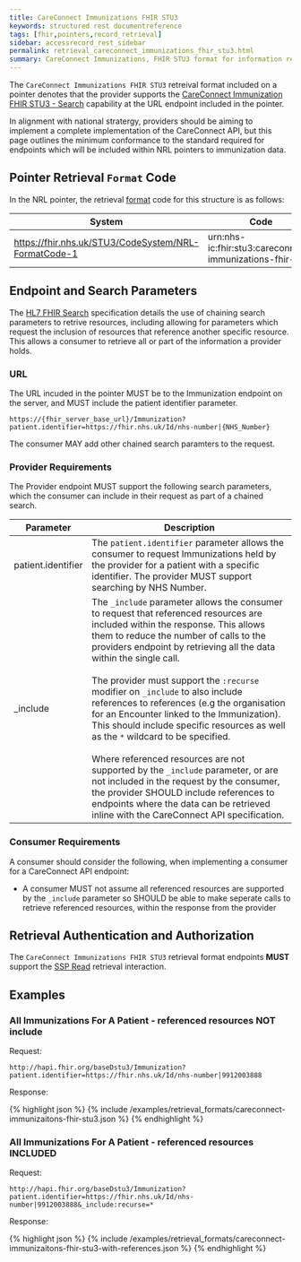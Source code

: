 ```yaml
---
title: CareConnect Immunizations FHIR STU3
keywords: structured rest documentreference
tags: [fhir,pointers,record_retrieval]
sidebar: accessrecord_rest_sidebar
permalink: retrieval_careconnect_immunizations_fhir_stu3.html
summary: CareConnect Immunizations, FHIR STU3 format for information retrieval.
---
```


The `CareConnect Immunizations FHIR STU3` retreival format included on a pointer denotes that the provider supports the [CareConnect Immunization FHIR STU3 - Search](https://nhsconnect.github.io/CareConnectAPI/api_medication_immunization.html#2-search) capability at the URL endpoint included in the pointer.

In alignment with national stratergy, providers should be aiming to implement a complete implementation of the CareConnect API, but this page outlines the minimum conformance to the standard required for endpoints which will be included within NRL pointers to immunization data.


## Pointer Retrieval `Format` Code

In the NRL pointer, the retrieval [format](pointer_fhir_resource.html#retrieval-format) code for this structure is as follows:

|System|Code|Display|
|------|----|-------|
| https://fhir.nhs.uk/STU3/CodeSystem/NRL-FormatCode-1 | urn:nhs-ic:fhir:stu3:careconnect-immunizations-fhir-stu3 | CareConnect Immunizations FHIR STU3 |



## Endpoint and Search Parameters

The [HL7 FHIR Search](https://www.hl7.org/fhir/STU3/search.html) specification details the use of chaining search parameters to retrive resources, including allowing for parameters which request the inclusion of resources that reference another specific resource. This allows a consumer to retrieve all or part of the information a provider holds.

### URL

The URL incuded in the pointer MUST be to the Immunization endpoint on the server, and MUST include the patient identifier parameter.

```url
https://{fhir_server_base_url}/Immunization?patient.identifier=https://fhir.nhs.uk/Id/nhs-number|{NHS_Number}
```

The consumer MAY add other chained search paramters to the request.


### Provider Requirements

The Provider endpoint MUST support the following search parameters, which the consumer can include in their request as part of a chained search.

| Parameter | Description |
| --- | --- |
| patient.identifier | The `patient.identifier` parameter allows the consumer to request Immunizations held by the provider for a patient with a specific identifier. The provider MUST support searching by NHS Number. |
| _include | The `_include` parameter allows the consumer to request that referenced resources are included within the response. This allows them to reduce the number of calls to the providers endpoint by retrieving all the data within the single call.<br/><br/>The provider must support the `:recurse` modifier on `_include` to also include references to references (e.g the organisation for an Encounter linked to the Immunization). This should include specific resources as well as the `*` wildcard to be specified.<br/><br/>Where referenced resources are not supported by the `_include` parameter, or are not included in the request by the consumer, the provider SHOULD include references to endpoints where the data can be retrieved inline with the CareConnect API specification. |


###  Consumer Requirements

A consumer should consider the following, when implementing a consumer for a CareConnect API endpoint:

- A consumer MUST not assume all referenced resources are supported by the `_include` parameter so SHOULD be able to make seperate calls to retrieve referenced resources, within the response from the provider



## Retrieval Authentication and Authorization

The `CareConnect Immunizations FHIR STU3` retrieval format endpoints **MUST** support the [SSP Read](retrieval_ssp.html) retrieval interaction.



## Examples

### All Immunizations For A Patient - referenced resources NOT include

Request:

```url
http://hapi.fhir.org/baseDstu3/Immunization?patient.identifier=https://fhir.nhs.uk/Id/nhs-number|9912003888
```


Response:

<div class="github-sample-wrapper scroll-height-350">
{% highlight json %}
{% include /examples/retrieval_formats/careconnect-immunizaitons-fhir-stu3.json %}
{% endhighlight %}
</div>


### All Immunizations For A Patient - referenced resources INCLUDED

Request:

```url
http://hapi.fhir.org/baseDstu3/Immunization?patient.identifier=https://fhir.nhs.uk/Id/nhs-number|9912003888&_include:recurse=*
```


Response:

<div class="github-sample-wrapper scroll-height-350">
{% highlight json %}
{% include /examples/retrieval_formats/careconnect-immunizaitons-fhir-stu3-with-references.json %}
{% endhighlight %}
</div>
